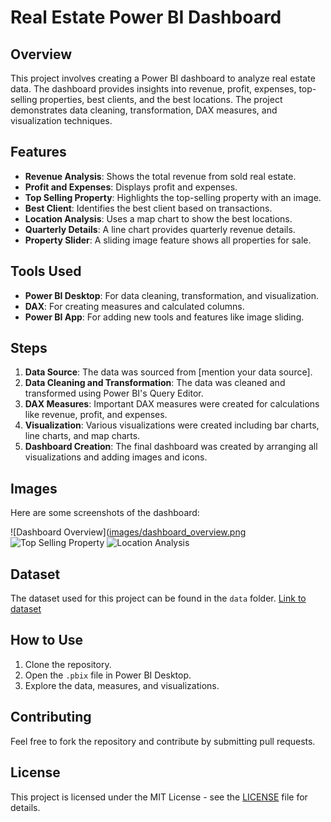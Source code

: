 # Real Estate Power BI Dashboard

## Overview
This project involves creating a Power BI dashboard to analyze real estate data. The dashboard provides insights into revenue, profit, expenses, top-selling properties, best clients, and the best locations. The project demonstrates data cleaning, transformation, DAX measures, and visualization techniques.

## Features
- **Revenue Analysis**: Shows the total revenue from sold real estate.
- **Profit and Expenses**: Displays profit and expenses.
- **Top Selling Property**: Highlights the top-selling property with an image.
- **Best Client**: Identifies the best client based on transactions.
- **Location Analysis**: Uses a map chart to show the best locations.
- **Quarterly Details**: A line chart provides quarterly revenue details.
- **Property Slider**: A sliding image feature shows all properties for sale.

## Tools Used
- **Power BI Desktop**: For data cleaning, transformation, and visualization.
- **DAX**: For creating measures and calculated columns.
- **Power BI App**: For adding new tools and features like image sliding.

## Steps
1. **Data Source**: The data was sourced from [mention your data source].
2. **Data Cleaning and Transformation**: The data was cleaned and transformed using Power BI's Query Editor.
3. **DAX Measures**: Important DAX measures were created for calculations like revenue, profit, and expenses.
4. **Visualization**: Various visualizations were created including bar charts, line charts, and map charts.
5. **Dashboard Creation**: The final dashboard was created by arranging all visualizations and adding images and icons.

## Images
Here are some screenshots of the dashboard:

![Dashboard Overview]([images/dashboard_overview.png](https://github.com/muhammed-saheer/Real-Estate-Power-BI-Dashboard/blob/main/images/1.png)
![Top Selling Property](images/top_selling_property.png)
![Location Analysis](images/location_analysis.png)

## Dataset
The dataset used for this project can be found in the `data` folder. [Link to dataset](#)

## How to Use
1. Clone the repository.
2. Open the `.pbix` file in Power BI Desktop.
3. Explore the data, measures, and visualizations.

## Contributing
Feel free to fork the repository and contribute by submitting pull requests.

## License
This project is licensed under the MIT License - see the [LICENSE](LICENSE) file for details.
